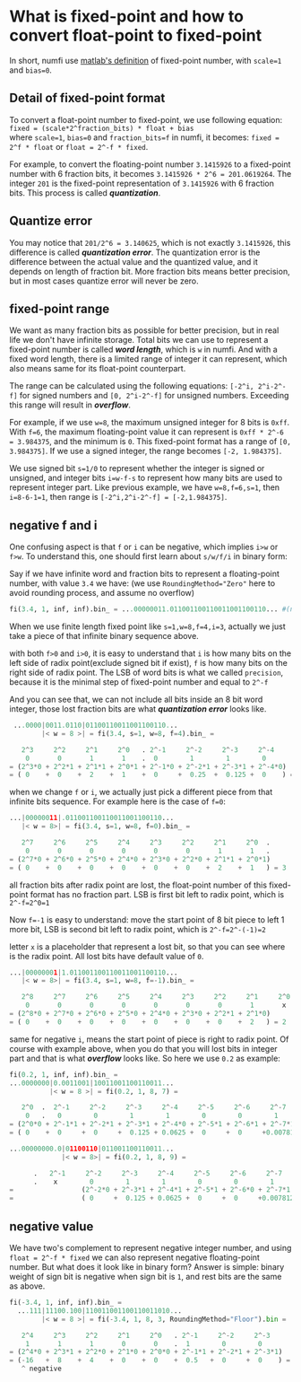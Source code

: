 # What is fixed-point and how to convert float-point to fixed-point

In short, numfi use [matlab's definition](https://www.mathworks.com/help/fixedpoint/ug/scaling.html) of fixed-point number, with `scale=1` and `bias=0`.

## Detail of fixed-point format

To convert a float-point number to fixed-point, we use following equation:  
`fixed = (scale*2^fraction_bits) * float + bias`  
 where `scale=1`, `bias=0` and `fraction_bits=f` in numfi, it becomes: `fixed = 2^f * float` or `float = 2^-f * fixed`.

For example, to convert the floating-point number `3.1415926` to a fixed-point number with 6 fraction bits, it becomes `3.1415926 * 2^6 = 201.0619264`. The integer `201` is the fixed-point representation of `3.1415926` with 6 fraction bits. This process is called ***quantization***.

## Quantize error

You may notice that `201/2^6 = 3.140625`, which is not exactly `3.1415926`, this difference is called ***quantization error***. The quantization error is the difference between the actual value and the quantized value, and it depends on length of fraction bit. More fraction bits means better precision, but in most cases quantize error will never be zero.

## fixed-point range

We want as many fraction bits as possible for better precision, but in real life we don't have infinite storage. Total bits we can use to represent a fixed-point number is called ***word length***, which is `w` in numfi. And with a fixed word length, there is a limited range of integer it can represent, which also means same for its float-point counterpart.

The range can be calculated using the following equations: `[-2^i, 2^i-2^-f]` for signed numbers and `[0, 2^i-2^-f]` for unsigned numbers. Exceeding this range will result in ***overflow***.

For example, if we use `w=8`, the maximum unsigned integer for 8 bits is `0xff`. With `f=6`, the maximum floating-point value it can represent is `0xff * 2^-6 = 3.984375`, and the minimum is `0`. This fixed-point format has a range of `[0, 3.984375]`. If we use a signed integer, the range becomes `[-2, 1.984375]`.

We use signed bit `s=1/0` to represent whether the integer is signed or unsigned, and integer bits `i=w-f-s` to represent how many bits are used to represent integer part. Like previous example, we have `w=8,f=6,s=1`, then `i=8-6-1=1`, then range is `[-2^i,2^i-2^-f] = [-2,1.984375]`.

## negative f and i

One confusing aspect is that `f` or `i` can be negative, which implies `i>w` or `f>w`. To understand this, one should first learn about `s/w/f/i` in binary form:

Say if we have infinite word and fraction bits to represent a floating-point number, with value `3.4` we have:
(we use `RoundingMethod="Zero"` here to avoid rounding process, and assume no overflow)

```python
fi(3.4, 1, inf, inf).bin_ = ...00000011.011001100110011001100110... #(numfi can't really take `inf` as argument, just a demonstration)
```

When we use finite length fixed point like `s=1,w=8,f=4,i=3`, actually we just take a piece of that infinite binary sequence above.

with both `f>0` and `i>0`, it is easy to understand that `i` is how many bits on the left side of radix point(exclude signed bit if exist), `f` is how many bits on the right side of radix point. The LSB of word bits is what we called `precision`, because it is the minimal step of fixed-point number and equal to `2^-f`

And you can see that, we can not include all bits inside an 8 bit word integer, those lost fraction bits are what ***quantization error*** looks like.

```python
 ...0000|0011.0110|01100110011001100110...
        |< w = 8 >| = fi(3.4, s=1, w=8, f=4).bin_ = 

   2^3     2^2     2^1     2^0   . 2^-1     2^-2     2^-3     2^-4
    0       0       1       1    .  0        1        1        0   
= (2^3*0 + 2^2*1 + 2^1*1 + 2^0*1 + 2^-1*0 + 2^-2*1 + 2^-3*1 + 2^-4*0)
= ( 0    +  0    +  2    +  1    +  0     +  0.25  +  0.125 +  0    ) = 3.375
```

when we change `f` or `i`, we actually just pick a different piece from that infinite bits sequence. For example here is the case of `f=0`:

```python
...|00000011|.011001100110011001100110...
   |< w = 8>| = fi(3.4, s=1, w=8, f=0).bin_ = 

   2^7     2^6     2^5     2^4     2^3     2^2     2^1     2^0  .
    0       0       0       0       0       0       1       1   .     
= (2^7*0 + 2^6*0 + 2^5*0 + 2^4*0 + 2^3*0 + 2^2*0 + 2^1*1 + 2^0*1)
= ( 0    +  0    +  0    +  0    +  0    +  0    +  2    +  1   ) = 3
```

all fraction bits after radix point are lost, the float-point number of this fixed-point format has no fraction part. LSB is first bit left to radix point, which is `2^-f=2^0=1`

Now `f=-1` is easy to understand: move the start point of 8 bit piece to left 1 more bit, LSB is second bit left to radix point, which is `2^-f=2^-(-1)=2`

letter `x` is a placeholder that represent a lost bit, so that you can see where is the radix point. All lost bits have default value of `0`.

```python
...|00000001|1.011001100110011001100110...
   |< w = 8>| = fi(3.4, s=1, w=8, f=-1).bin_ = 

   2^8     2^7     2^6     2^5     2^4     2^3     2^2     2^1     2^0  .
    0       0       0       0       0       0       0       1       x   .   
= (2^8*0 + 2^7*0 + 2^6*0 + 2^5*0 + 2^4*0 + 2^3*0 + 2^2*1 + 2^1*0)
= ( 0    +  0    +  0    +  0    +  0    +  0    +  0    +  2   ) = 2
```

same for negative `i`, means the start point of piece is right to radix point. Of course with example above, when you do that you will lost bits in integer part and that is what ***overflow*** looks like. So here we use `0.2` as example:

```python
fi(0.2, 1, inf, inf).bin_ = 
...0000000|0.0011001|10011001100110011...
          |< w = 8 >| = fi(0.2, 1, 8, 7) = 

   2^0  .  2^-1     2^-2     2^-3     2^-4     2^-5     2^-6     2^-7
    0   .   0        0        1        1        0        0        1   
= (2^0*0 + 2^-1*1 + 2^-2*1 + 2^-3*1 + 2^-4*0 + 2^-5*1 + 2^-6*1 + 2^-7*1)
= ( 0    +  0     +  0     +  0.125 + 0.0625 +  0     +  0     +0.0078125) = 0.1953125
```

```python
...00000000.0|01100110|011001100110011...
             |< w = 8>| = fi(0.2, 1, 8, 9) = 

      .   2^-1     2^-2     2^-3     2^-4     2^-5     2^-6     2^-7      2^-8       2^-9
      .    x        0        1        1        0        0        1         1          0
=                 (2^-2*0 + 2^-3*1 + 2^-4*1 + 2^-5*1 + 2^-6*0 + 2^-7*1  + 2^-8*1   + 2^-9*1)
=                 ( 0     +  0.125 + 0.0625 +  0     +  0     +0.0078125+0.00390625+  0    ) = 0.19921875
```

## negative value

We have two's complement to represent negative integer number, and using `float = 2^-f * fixed` we can also represent negative floating-point number.
But what does it look like in binary form? Answer is simple: binary weight of sign bit is negative when sign bit is `1`, and rest bits are the same as above.

```python
fi(-3.4, 1, inf, inf).bin_ = 
  ...111|11100.100|110011001100110011010...
        |< w = 8 >| = fi(-3.4, 1, 8, 3, RoundingMethod="Floor").bin = 

   2^4     2^3     2^2     2^1     2^0   . 2^-1     2^-2     2^-3
    1       1       1       0       0    .  1        0        0   
= (2^4*0 + 2^3*1 + 2^2*0 + 2^1*0 + 2^0*0 + 2^-1*1 + 2^-2*1 + 2^-3*1)
= (-16   +  8    +  4    +  0    +  0    +  0.5   +  0     +  0    ) = -3.5
   ^ negative 
```
